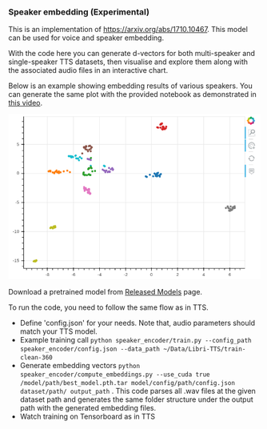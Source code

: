 ### Speaker embedding (Experimental)

This is an implementation of https://arxiv.org/abs/1710.10467. This model can be used for voice and speaker embedding.

With the code here you can generate d-vectors for both multi-speaker and single-speaker TTS datasets, then visualise and explore them along with the associated audio files in an interactive chart.

Below is an example showing embedding results of various speakers. You can generate the same plot with the provided notebook as demonstrated in [this video](https://youtu.be/KW3oO7JVa7Q). 

![](umap.png)

Download a pretrained model from [Released Models](https://github.com/mozilla/TTS/wiki/Released-Models) page.

To run the code, you need to follow the same flow as in TTS. 

- Define 'config.json' for your needs. Note that, audio parameters should match your TTS model.
- Example training call ```python speaker_encoder/train.py --config_path speaker_encoder/config.json --data_path ~/Data/Libri-TTS/train-clean-360```
- Generate embedding vectors ```python speaker_encoder/compute_embeddings.py --use_cuda true /model/path/best_model.pth.tar model/config/path/config.json dataset/path/ output_path``` . This code parses all .wav files at the given dataset path and generates the same folder structure under the output path with the generated embedding files.
- Watch training on Tensorboard as in TTS
